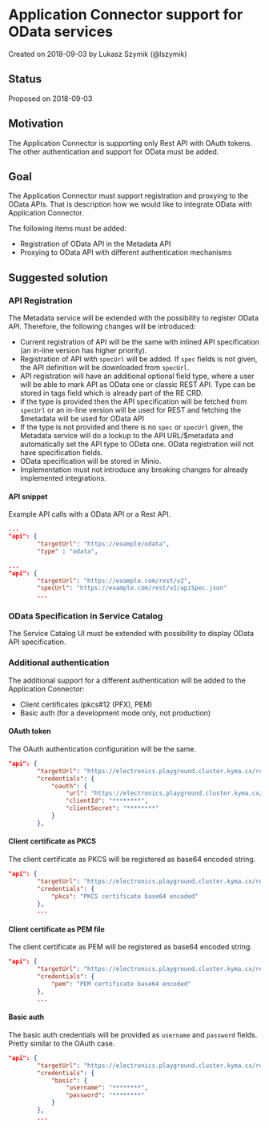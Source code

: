 # Application Connector support for OData services

Created on 2018-09-03 by Lukasz Szymik (@lszymik)

## Status

Proposed on 2018-09-03

## Motivation

The Application Connector is supporting only Rest API with OAuth tokens. The other authentication and support for OData must be added.

## Goal

The Application Connector must support registration and proxying to the OData APIs.
That is description how we would like to integrate OData with Application Connector.

The following items must be added:

- Registration of OData API in the Metadata API
- Proxying to OData API with different authentication mechanisms

## Suggested solution

### API Registration

The Metadata service will be extended with the possibility to register OData API. Therefore, the following changes will be introduced:

- Current registration of API will be the same with inlined API specification (an in-line version has higher priority).
- Registration of API with `specUrl` will be added. If `spec` fields is not given, the API definition will be downloaded from `specUrl`.
- API registration will have an additional optional field type, where a user will be able to mark API as OData one or classic REST API. Type can be stored in tags field which is already part of the RE CRD.
- if the type is provided then the API specification will be fetched from `specUrl` or an in-line version will be used for REST and fetching the $metadata will be used for OData API
- If the type is not provided and there is no `spec` or `specUrl` given, the Metadata service will do a lookup to the API URL/$metadata and automatically set the API type to OData one. OData registration will not have specification fields.
- OData specification will be stored in Minio.
- Implementation must not introduce any breaking changes for already implemented integrations.

#### API snippet

Example API calls with a OData API or a Rest API.

```json
...
"api": {
        "targetUrl": "https://example/odata",
        "type" : "odata",
```

```json
...
"api": {
        "targetUrl": "https://example.com/rest/v2",
        "specUrl": "https://example.com/rest/v2/apiSpec.json"
        ...
```

### OData Specification in Service Catalog

The Service Catalog UI must be extended with possibility to display OData API specification.

### Additional authentication

The additional support for a different authentication will be added to the Application Connector:

- Client certificates (pkcs#12 (PFX), PEM)
- Basic auth (for a development mode only, not production)

#### OAuth token

The OAuth authentication configuration will be the same.

``` json
"api": {
        "targetUrl": "https://electronics.playground.cluster.kyma.cx/rest/v2",
        "credentials": {
            "oauth": {
                "url": "https://electronics.playground.cluster.kyma.cx/authorizationserver/oauth/token",
                "clientId": "********",
                "clientSecret": "********"
            }
        },
```

#### Client certificate as PKCS

The client certificate as PKCS will be registered as base64 encoded string.

``` json
"api": {
        "targetUrl": "https://electronics.playground.cluster.kyma.cx/rest/v2",
        "credentials": {
            "pkcs": "PKCS certificate base64 encoded"
        },
        ...
```

#### Client certificate as PEM file

The client certificate as PEM will be registered as base64 encoded string.

``` json
"api": {
        "targetUrl": "https://electronics.playground.cluster.kyma.cx/rest/v2",
        "credentials": {
            "pem": "PEM certificate base64 encoded"
        },
        ...
```

#### Basic auth

The basic auth credentials will be provided as `username` and `password` fields. Pretty similar to the OAuth case.

``` json
"api": {
        "targetUrl": "https://electronics.playground.cluster.kyma.cx/rest/v2",
        "credentials": {
            "basic": {
                "username": "********",
                "password": "********"
            }
        },
        ...
```